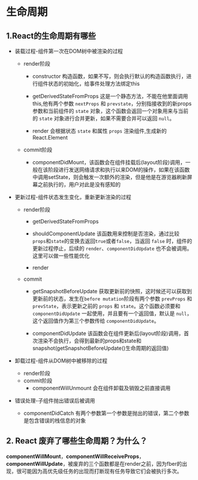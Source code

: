 # 生命周期

## 1.React的生命周期有哪些

+   装载过程-组件第一次在DOM树中被渲染的过程
    +   render阶段
        +   constructor 构造函数，如果不写，则会执行默认的构造函数执行，进行组件状态的初始化，给事件处理方法绑定this

        +   getDerivedStateFromProps 这是一个静态方法，不能在他里面调用this,他有两个参数 `nextProps` 和 `prevstate`，分别指接收到的新props参数和当前组件的 `state` 对象，这个函数会返回一个对象用来与当前的 `state` 对象进行合并更新，如果不需要合并可以返回 `null`。

        +   render 会根据状态 `state` 和属性 `props` 渲染组件,生成新的React.Element

    +   commit阶段
        +   componentDidMount，该函数会在组件挂载后(layout阶段)调用，一般在该阶段进行发送网络请求和执行以来DOM的操作，如果在该函数中调用setState，则会触发一次额外的渲染，但是他是在游览器刷新屏幕之前执行的，用户对此是没有感知的

+   更新过程-组件状态发生变化，重新更新渲染的过程

    +   render阶段

        +   getDerivedStateFromProps 

        +   shouldComponentUpdate 该函数用来控制是否渲染，通过比较`props`和`state`的变换去返回`true`或者`false`，当返回 `false` 时，组件的更新过程停止，后续的 `render`、`componentDidUpdate` 也不会被调用。这里可以做一些性能优化

        +   render

    +   commit

        +   getSnapshotBeforeUpdate 获取更新前的快照，这时候还可以获取到更新前的状态，发生在`before mutation`阶段有两个参数 `prevProps` 和 `prevState`，表示更新之前的 `props` 和 `state`。这个函数必须要和 `componentDidUpdate` 一起使用，并且要有一个返回值，默认是 `null`，这个返回值作为第三个参数传给 `componentDidUpdate`。

        +   componentDidUpdate 该函数会在组件更新后(layout阶段)调用，首次渲染不会执行，会得到最新的props和state和snapshot(getSnapshotBeforeUpdate()生命周期的返回值)

+   卸载过程-组件从DOM树中被移除的过程
    +   render阶段
    +   commit阶段
        +   componentWillUnmount 会在组件卸载及销毁之前直接调用

+   错误处理-子组件抛出错误后被调用
    +   componentDidCatch 有两个参数第一个参数是抛出的错误，第二个参数是包含错误的栈信息的对象

## 2. React 废弃了哪些生命周期？为什么？

**componentWillMount**，**componentWillReceiveProps**，**componentWillUpdate**，被废弃的三个函数都是在render之前，因为fber的出现，很可能因为高优先级任务的出现而打断现有任务导致它们会被执行多次。